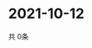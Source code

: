 # 2021-10-12
  共 0条

  <!-- BEGIN -->
  <!-- 最后更新时间Tue Oct 12 2021 20:03:44 GMT+0000 (Coordinated Universal Time) -->
  
  <!-- END -->
  
  